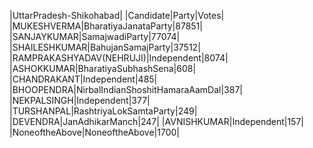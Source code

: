  
|UttarPradesh-Shikohabad|
|Candidate|Party|Votes|
|MUKESHVERMA|BharatiyaJanataParty|87851|
|SANJAYKUMAR|SamajwadiParty|77074|
|SHAILESHKUMAR|BahujanSamajParty|37512|
|RAMPRAKASHYADAV(NEHRUJI)|Independent|8074|
|ASHOKKUMAR|BharatiyaSubhashSena|608|
|CHANDRAKANT|Independent|485|
|BHOOPENDRA|NirbalIndianShoshitHamaraAamDal|387|
|NEKPALSINGH|Independent|377|
|TURSHANPAL|RashtriyaLokSamtaParty|249|
|DEVENDRA|JanAdhikarManch|247|
|AVNISHKUMAR|Independent|157|
|NoneoftheAbove|NoneoftheAbove|1700|
